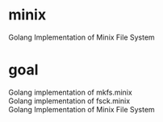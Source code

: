 # minix
Golang Implementation of Minix File System

# goal
Golang implementation of mkfs.minix <br>
Golang implementation of fsck.minix <br>
Golang Implementation of Minix File System <br>

